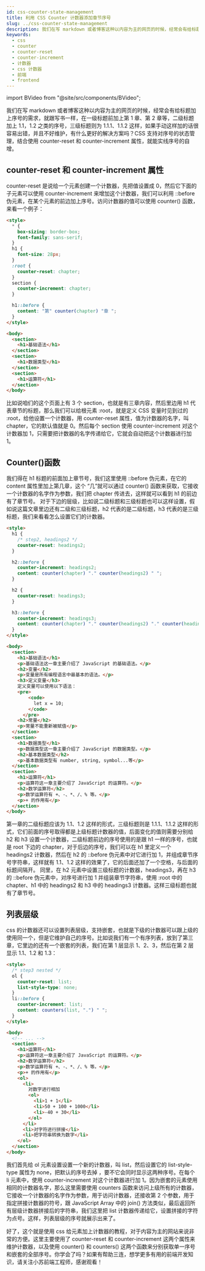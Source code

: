 ```yaml
---
id: css-counter-state-management
title: 利用 CSS Counter 计数器添加章节序号 
slug: ../css-counter-state-management
description: 我们在写 markdown 或者博客这种以内容为主的网页的时候，经常会有给标题加上序号的需求，就跟写书一样，在一级标题前加上第 1 章、第 2 章等，二级标题加上 1.1，1.2 之类的序号，三级标题则为 1.1.1、1.1.2
keywords:
  - css
  - counter
  - counter-reset
  - counter-increment
  - 计数器
  - css 计数器
  - 前端
  - frontend
---
```


import BVideo from "@site/src/components/BVideo";

我们在写 markdown 或者博客这种以内容为主的网页的时候，经常会有给标题加上序号的需求，就跟写书一样，在一级标题前加上第 1 章、第 2 章等，二级标题加上 1.1，1.2 之类的序号，三级标题则为 1.1.1、1.1.2 这样，如果手动这样加的话很容易出错，并且不好维护，有什么更好的解决方案吗？CSS 支持对序号的状态管理，结合使用 counter-reset 和 counter-increment 属性，就能实线序号的自增。

## counter-reset 和 counter-increment 属性

counter-reset 是说给一个元素创建一个计数器，先把值设置成 0，然后它下面的子元素可以使用 counter-increment 来增加这个计数器，我们可以利用 ::before 伪元素，在某个元素的前边加上序号。访问计数器的值可以使用 counter() 函数，来看一个例子：

```html
<style>
  * {
    box-sizing: border-box;
    font-family: sans-serif;
  }
  h1 {
    font-size: 28px;
  }
  :root {
    counter-reset: chapter;
  }
  section {
    counter-increment: chapter;
  }

  h1::before {
    content: "第" counter(chapter) "章 ";
  }
</style>

<body>
  <section>
    <h1>基础语法</h1>
  </section>
  <section>
    <h1>数据类型</h1>
  </section>
  <section>
    <h1>运算符</h1>
  </section>
</body>
```

比如说咱们的这个页面上有 3 个 section，也就是有三章内容，然后里边用 h1 代表章节的标题，那么我们可以给根元素 :root，就是定义 CSS 变量时见到过的 :root，给他设置一个计数器，用 counter-reset 属性，值为计数器的名字，叫 chapter，它的默认值就是 0。然后每个 section 使用 counter-increment 对这个计数器加 1，只需要把计数器的名字传递给它，它就会自动把这个计数器进行加 1。

## Counter()函数

我们得在 h1 标题的前面加上章节号，我们这里使用 ::before 伪元素，在它的 content 属性里加上第几章，这个 “几”就可以通过 counter() 函数来获取，它接收一个计数器的名字作为参数，我们把 chapter 传进去，这样就可以看到 h1 的前边有了章节号。
对于下边的层级，比如说二级标题和三级标题也可以这样设置，假如说这篇文章里边还有二级和三级标题，h2 代表的是二级标题，h3 代表的是三级标题，我们来看看怎么设置它们的计数器。

```html
<style>
  h1 {
    /* step2, headings2 */
    counter-reset: headings2;
  }

  h2::before {
    counter-increment: headings2;
    content: counter(chapter) "." counter(headings2) " ";
  }

  h2 {
    counter-reset: headings3;
  }

  h3::before {
    counter-increment: headings3;
    content: counter(chapter) "." counter(headings2) "." counter(headings3) " ";
  }
</style>

<body>
  <section>
    <h1>基础语法</h1>
    <p>基础语法这一章主要介绍了 JavaScript 的基础语法。</p>
    <h2>变量</h2>
    <p>变量是所有编程语言中最基本的语法。</p>
    <h3>定义变量</h3>
    定义变量可以使用以下语法：
    <pre>
        <code>
          let x = 10;
        </code>
      </pre>
    <h2>常量</h2>
    <p>常量不能重新被赋值</p>
  </section>
  <section>
    <h1>数据类型</h1>
    <p>数据类型这一章主要介绍了 JavaScript 的数据类型。</p>
    <h2>基本数据类型</h2>
    <p>基本数据类型有 number, string, symbol...等</p>
  </section>
  <section>
    <h1>运算符</h1>
    <p>运算符这一章主要介绍了 JavaScript 的运算符。</p>
    <h2>数学运算符</h2>
    <p>数学运算符有 +、-、*、/、% 等。</p>
    <p>+ 的作用有</p>
  </section>
</body>
```

第一章的二级标题应该为 1.1、1.2 这样的形式，三级标题则是 1.1.1、1.1.2 这样的形式，它们前面的序号取得都是上级标题计数器的值，后面变化的值则需要分别给 h2 和 h3 设置一个计数器，二级标题前边的序号使用的是跟 h1 一样的序号，也就是 root 下边的 chapter，对于后边的序号，我们可以在 h1 里定义一个 headings2 计数器，然后在 h2 的 ::before 伪元素中对它进行加 1，并组成章节序号字符串，这样就有 1.1、1.2 这样的效果了，它的后面还加了一个空格，与后面的标题间隔开。
同里，在 h2 元素中设置三级标题的计数器，headings3，再在 h3 的 ::before 伪元素中，对序号进行加 1 并组装章节字符串，使用 :root 中的 chapter、h1 中的 headings2 和 h3 中的 headings3 计数器。这样三级标题也就有了章节号。

## 列表层级

css 的计数器还可以设置列表层级，支持嵌套，也就是下级的计数器可以跟上级的使用同一个，但是它维护自己的序号。比如说我们有一个有序列表，放到了第三章，它里边的还有一个嵌套的列表，我们在第 1 层显示 1、2、3，然后在第 2 层显示 1.1、1.2 和 1.3：

```html
<style>
  /* step3 nested */
  ol {
    counter-reset: list;
    list-style-type: none;
  }
  li::before {
    counter-increment: list;
    content: counters(list, ".") " ";
  }
</style>

<body>
  <!-- ... -->
  <section>
    <h1>运算符</h1>
    <p>运算符这一章主要介绍了 JavaScript 的运算符。</p>
    <h2>数学运算符</h2>
    <p>数学运算符有 +、-、*、/、% 等。</p>
    <p>+ 的作用有</p>
    <ol>
      <li>
        对数字进行相加
        <ol>
          <li>1 + 1</li>
          <li>50 + 100 + 1000</li>
          <li>-40 + 30</li>
        </ol>
      </li>
      <li>对字符进行拼接</li>
      <li>把字符串转换为数字</li>
    </ol>
  </section>
</body>
```

我们首先给 ol 元素设置设置一个新的计数器，叫 list，然后设置它的 list-style-type 属性为 none，把默认的序号去掉 ，要不它会同时显示这两种序号。在每个 li 元素中，使用 counter-increment 对这个计数器进行加 1。因为嵌套的元素使用相同的计数器名字，那么这里需要使用 counters 函数来访问上级所有的计数器，它接收一个计数器的名字作为参数，用于访问计数器，还接收第 2 个参数，用于指定拼接计数器的符号，跟 JavaScript Array 中的 join() 方法类似，最后返回所有层级计数器拼接后的字符串，我们这里把 list 计数器传递给它，设置拼接的字符为点号。这样，列表层级的序号就展示出来了。

好了，这个就是使用 css 给元素加上计数器的教程，对于内容为主的网站来说非常的方便。这里主要使用了 counter-reset 和 counter-increment 这两个属性来维护计数器，以及使用 counter() 和 counters() 这两个函数来分别获取单一序号和嵌套的全部序号。你学会了吗？如果有帮助三连，想学更多有用的前端开发知识，请关注小苏前端工程师，感谢观看！
